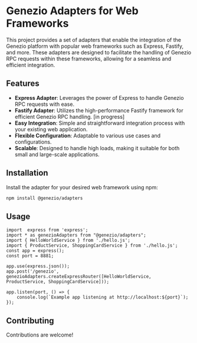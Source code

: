 # Genezio Adapters for Web Frameworks

This project provides a set of adapters that enable the integration of the Genezio platform with popular web frameworks such as Express, Fastify, and more. These adapters are designed to facilitate the handling of Genezio RPC requests within these frameworks, allowing for a seamless and efficient integration.

## Features

- **Express Adapter**: Leverages the power of Express to handle Genezio RPC requests with ease.
- **Fastify Adapter**: Utilizes the high-performance Fastify framework for efficient Genezio RPC handling. [in progress]
- **Easy Integration**: Simple and straightforward integration process with your existing web application.
- **Flexible Configuration**: Adaptable to various use cases and configurations.
- **Scalable**: Designed to handle high loads, making it suitable for both small and large-scale applications.

## Installation

Install the adapter for your desired web framework using npm:

```bash
npm install @genezio/adapters
```

## Usage

```
import  express from 'express';
import * as genezioAdapters from "@genezio/adapters";
import { HelloWorldService } from './hello.js';
import { ProductService, ShoppingCardService } from './hello.js';
const app = express();
const port = 8881;

app.use(express.json());
app.post('/genezio', genezioAdapters.createExpressRouter([HelloWorldService, ProductService, ShoppingCardService]));

app.listen(port, () => {
    console.log(`Example app listening at http://localhost:${port}`);
});
```

## Contributing

Contributions are welcome!
